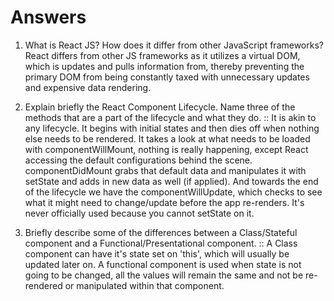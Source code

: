 # Answers

1. What is React JS? How does it differ from other JavaScript frameworks?  React differs from other JS frameworks as it utilizes a virtual DOM, which is updates and pulls information from, thereby preventing the primary DOM from being constantly taxed with unnecessary updates and expensive data rendering.


2. Explain briefly the React Component Lifecycle. Name three of the methods that are a part of the lifecycle and what they do.  ::  It is akin to any lifecycle.  It begins with initial states and then dies off when nothing else needs to be rendered. It takes a look at what needs to be loaded with componentWillMount, nothing is really happening, except React accessing the default configurations behind the scene.  componentDidMount grabs that default data and manipulates it with setState and adds in new data as well (if applied).  And towards the end of the lifecycle we have the componentWillUpdate, which checks to see what it might need to change/update before the app re-renders.  It's never officially used because you cannot setState on it.  


3. Briefly describe some of the differences between a Class/Stateful component and a Functional/Presentational component.  :: A Class component can have it's state set on 'this', which will usually be updated later on.  A functional component is used when state is not going to be changed, all the values will remain the same and not be re-rendered or manipulated within that component.

